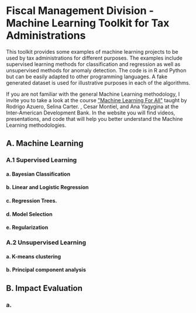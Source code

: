 # Fiscal Management Division - Machine Learning Toolkit for Tax Administrations

This toolkit provides some examples of machine learning projects to be used by tax administrations for different purposes. The examples include supervised learning methods for classification and regression as well as unsupervised methods for anomaly detection. The code is in R and Python but can be easily adapted to other programming languages. A fake generated dataset is used for illustrative purposes in each of the algorithms.

If you are not familiar with the general Machine Learning methodology, I invite you to take a look at the course  ["Machine Learning For All"](https://idbg.sharepoint.com/sites/EVP/MLPA/Pages/Learning.aspx) taught by Rodrigo Azuero, Selina Carter. , Cesar Montiel, and Ana Yagygina at the Inter-American Development Bank. In the website you will find videos, presentations, and code that will help you better understand the Machine Learning methodologies. 

## A. Machine Learning 

### A.1 Supervised Learning

#### a. Bayesian Classification
#### b. Linear and Logistic Regression
#### c. Regression Trees. 
#### d. Model Selection
#### e. Regularization
 


### A.2 Unsupervised Learning

#### a. K-means clustering
#### b. Principal component analysis


## B. Impact Evaluation 

### a. 
